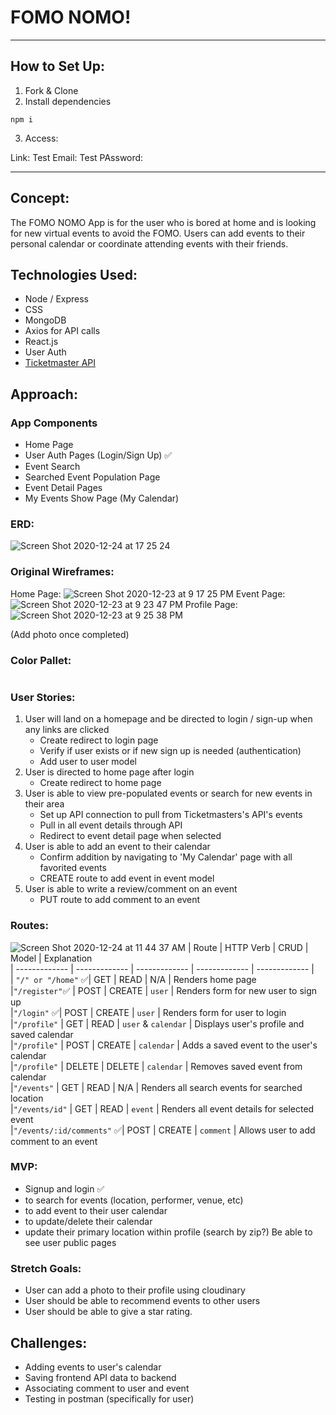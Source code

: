  # FOMO NOMO! 

 ---

## How to Set Up:
1. Fork & Clone
2. Install dependencies
```
npm i
```
3. Access: 

Link: 
Test Email: 
Test PAssword: 


---

## Concept:

The FOMO NOMO App is for the user who is bored at home and is looking for new virtual events to avoid the FOMO. Users can add events to their personal calendar or coordinate attending events with their friends.



## Technologies Used:

* Node / Express
* CSS
* MongoDB
* Axios for API calls
* React.js
* User Auth
* [Ticketmaster API](https://developer.ticketmaster.com/products-and-docs/apis/getting-started/)


## Approach:

### App Components

* Home Page
* User Auth Pages (Login/Sign Up) ✅
* Event Search
* Searched Event Population Page
* Event Detail Pages
* My Events Show Page (My Calendar)

### ERD:
![Screen Shot 2020-12-24 at 17 25 24](https://user-images.githubusercontent.com/68154135/103107550-6c465580-460d-11eb-826f-24db53149811.png)


### Original Wireframes:
Home Page:
![Screen Shot 2020-12-23 at 9 17 25 PM](https://user-images.githubusercontent.com/68258139/103062876-69435a80-4564-11eb-8e03-f6bea83a5212.png)
Event Page: 
![Screen Shot 2020-12-23 at 9 23 47 PM](https://user-images.githubusercontent.com/68258139/103063141-3e0d3b00-4565-11eb-9b1d-0a3c1076bdb0.png)
Profile Page: ![Screen Shot 2020-12-23 at 9 25 38 PM](https://user-images.githubusercontent.com/68258139/103063231-83ca0380-4565-11eb-9005-f9845d7b26a2.png)

(Add photo once completed)



### Color Pallet:

```

```

### User Stories:
1. User will land on a homepage and be directed to login / sign-up when any links are clicked
   * Create redirect to login page
   * Verify if user exists or if new sign up is needed (authentication)
   * Add user to user model
1. User is directed to home page after login
    * Create redirect to home page
1. User is able to view pre-populated events or search for new events in their area
    * Set up API connection to pull from Ticketmasters's API's events
    * Pull in all event details through API
    * Redirect to event detail page when selected
1. User is able to add an event to their calendar
    * Confirm addition by navigating to 'My Calendar' page with all favorited events
    * CREATE route to add event in event model
1. User is able to write a review/comment on an event
    * PUT route to add comment to an event
    


### Routes:
![Screen Shot 2020-12-24 at 11 44 37 AM](https://user-images.githubusercontent.com/68258139/103104711-aac41c00-45dd-11eb-9fa7-20e9c06c493e.png)
| Route | HTTP Verb | CRUD | Model | Explanation			
| ------------- | ------------- | ------------- | ------------- | ------------- |			
| `"/" or "/home"` ✅| GET | READ | N/A | Renders home page			
|`"/register"`✅ | POST | CREATE | `user` | Renders form for new user to sign up			
|`"/login"` ✅| POST | CREATE | `user` | Renders form for user to login			
|`"/profile"` | GET | READ | `user` & `calendar` | Displays user's profile and saved calendar			
|`"/profile"` | POST | CREATE | `calendar` | Adds a saved event to the user's calendar			
|`"/profile"` | DELETE | DELETE | `calendar` | Removes saved event from calendar			
|`"/events"` | GET | READ | N/A | Renders all search events for searched location			
|`"/events/id"` | GET | READ | `event` | Renders all event details for selected event			
|`"/events/:id/comments"` ✅| POST | CREATE | `comment` | Allows user to add comment to an event			






		
### MVP:
- Signup and login  ✅
- to search for events (location, performer, venue, etc)
- to add event to their user calendar
- to update/delete their calendar
- update their primary location within profile (search by zip?)
Be able to see user public pages 



### Stretch Goals:
- User can add a photo to their profile using cloudinary
- User should be able to recommend events to other users 
- User should be able to give a star rating. 


## Challenges:
- Adding events to user's calendar
- Saving frontend API data to backend
- Associating comment to user and event
- Testing in postman (specifically for user)
